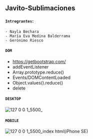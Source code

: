 ## Javito-Sublimaciones

#### `Intregrantes`:
```
- Nayla Bechara
- María Eva Medina Balderrama
- Gerónimo Riesco
```

#### `DOM`
- https://getbootstrap.com/
- addEventListener
- Array.prototype.reduce()
- Events/DOMContentLoaded
- Object.values().reduce()
- delete

#### `DESKTOP`
![127 0 0 1_5500_](https://user-images.githubusercontent.com/83089714/193965192-bf006162-b3e1-4bc6-a923-f32d18a82c87.png)

#### `MOBILE`
![127 0 0 1_5500_index html(iPhone SE)](https://user-images.githubusercontent.com/83089714/193966377-136f27ab-9296-497a-8ab3-8b4cc85b8bd6.jpg)


  
